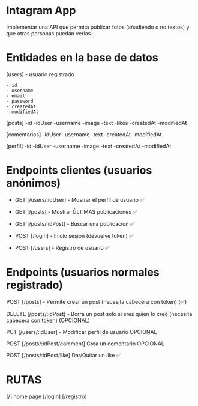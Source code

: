# Intagram App

Implementar una API que permita publicar fotos (añadiendo o no textos) y que otras
personas puedan verlas.

# Entidades en la base de datos

[users] - usuario registrado

    - id
    - username
    - email
    - password
    - createdAt
    - modifiedAt

[posts]
-id
-idUser
-username
-image
-text
-likes
-createdAt
-modifiedAt

[comentarios]
-idUser
-username
-text
-createdAt
-modifiedAt

[perfil]
-id
-idUser
-username
-image
-text
-createdAt
-modifiedAt

# Endpoints clientes (usuarios anónimos)

-   GET [/users/:idUser] - Mostrar el perfil de usuario ✅

-   GET [/posts] - Mostrar ÚLTIMAS publicaciones ✅

-   GET [/posts/:idPost] - Buscar una publicacion ✅

-   POST [/login] - Inicio sesión (devuelve token) ✅

-   POST [/users] - Registro de usuario ✅

# Endpoints (usuarios normales registrado)

POST [/posts] - Permite crear un post (necesita cabecera con token) (✅)

DELETE [/posts/:idPost] - Borra un post solo si eres quien lo creó (necesita cabecera con token) (OPCIONAL)

PUT [/users/:idUser] - Modificar perfil de usuario OPCIONAL

POST [/posts/:idPost/comment] Crea un comentario OPCIONAL

POST [/posts/:idPost/like] Dar/Quitar un like ✅

# RUTAS

[/] home page
[/login]
[/registro]
